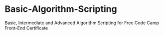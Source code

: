 # Basic-Algorithm-Scripting

Basic, Intermediate and Advanced Algorithm Scripting for Free Code Camp Front-End Certificate
